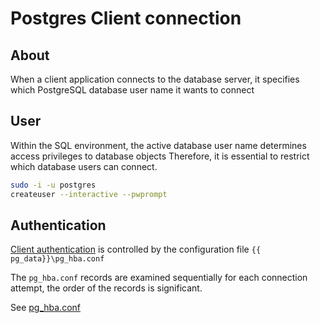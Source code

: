 # Postgres Client connection


## About
When a client application connects to the database server,
it specifies which PostgreSQL database user name it wants to connect


## User

Within the SQL environment, the active database user name determines access privileges to database objects
Therefore, it is essential to restrict which database users can connect.

```bash
sudo -i -u postgres
createuser --interactive --pwprompt
```

## Authentication

[Client authentication](https://www.postgresql.org/docs/15/auth-pg-hba-conf.html)
is controlled by the configuration file `{{ pg_data}}\pg_hba.conf`

The `pg_hba.conf` records are examined sequentially for each connection attempt,
the order of the records is significant.

See [pg_hba.conf](../ansible-role/templates/pg_hba.conf.ini)
